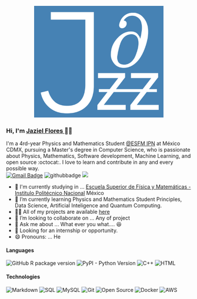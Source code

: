 <p align="center">
<img src="https://github.com/JazzzFM/JazzzFM.github.io/blob/main/img/logo/Home_single.png" width="70%">
</p>

### Hi, I'm <a href="https://jazzzfm.github.io"> Jaziel Flores </a> 🔭🌌


I'm a 4rd-year Physics and Mathematics Student [@ESFM IPN](https://www.esfm.ipn.mx/) at México CDMX, pursuing a Master's degree in Computer Science, who is passionate about Physics, Mathematics, Software development, Machine Learning, and open source :octocat:. I love to learn and contribute in any and every possible way.<br/>
[![Gmail Badge](https://img.shields.io/badge/-Gmail-c14438?style=flat-square&logo=Gmail&logoColor=white&link=mailto:jazzesfm@gmail.com)](mailto:jazzzfm@protonmail.com)
![githubbadge](https://img.shields.io/github/followers/JazzzFM?style=social)
![](https://komarev.com/ghpvc/?username=JazzzFM&color=brightgreen&style=flat)


- :school: I'm currently studying in ... [Escuela Superior de Física y Matemáticas - Institulo Politécnico Nacional](https://www.esfm.ipn.mx/) México
- 🌱 I’m currently learning Physics and Mathematics Student Principles, Data Science, Artificial Inteligence and Quantum Computing.
- 👨‍💻 All of my projects are available  [here](https://github.com/JazzzFM?tab=repositories)
- 👯 I’m looking to collaborate on ... Any of project
- 💬 Ask me about ... What ever you what.... :laughing:
- 👯 Looking for an internship or opportunity.
- 😄 Pronouns: ... He

#### Languages


![GitHub R package version](https://img.shields.io/github/r-package/v/tidyverse/dplyr?style=plastic)
![PyPI - Python Version](https://img.shields.io/pypi/pyversions/3)
![C++](https://img.shields.io/badge/-C++-fff?&logo=c%2b%2b&logoColor=00599C)
![HTML](https://img.shields.io/badge/-HTML-fff?&logo=HTML5)

#### Technologies
![Markdown](https://img.shields.io/badge/-Markdown-fff?style=flat&logo=markdown&logoColor=black)
![SQL](https://img.shields.io/badge/-SQL-fff?style=flat&logo=Microsoft-SQL-Server&logoColor=blue)
![MySQL](https://img.shields.io/badge/-MySQL-fff?style=flat&logo=mysql)
![Git](https://img.shields.io/badge/-Git-fff?style=flat&logo=git)
![Open Source](https://img.shields.io/badge/-Open%20Source-fff?style=flat&logo=open-source-Initiative)
![Docker](https://img.shields.io/badge/-Docker-fff?style=flat&logo=Docker)
![AWS](https://img.shields.io/badge/-AWS-fff?&logo=Amazon-AWS&logoColor=232F3E)
